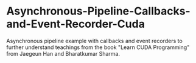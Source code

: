 # Asynchronous-Pipeline-Callbacks-and-Event-Recorder-Cuda
Asynchronous pipeline example with callbacks and event recorders to further understand teachings from the book "Learn CUDA Programming" from Jaegeun Han and Bharatkumar Sharma.
